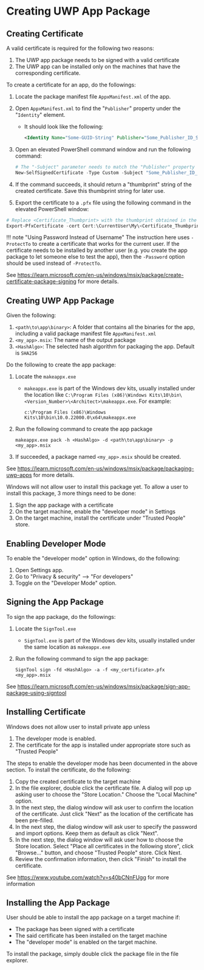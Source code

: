 # Creating UWP App Package

## Creating Certificate

A valid certificate is required for the following two reasons:

1. The UWP app package needs to be signed with a valid certificate
2. The UWP app can be installed only on the machines that have the corresponding certificate.

To create a certificate for an app, do the followings:

1. Locate the package manifest file `AppxManifest.xml` of the app. 
2. Open `AppxManifest.xml` to find the "`Publisher`" property under the "`Identity`" element.
    * It should look like the following:

        ```xml
        <Identity Name="Some-GUID-String" Publisher="Some_Publisher_ID_String" Version="1.2.3.4" />
        ```

3. Open an elevated PowerShell command window and run the following command:

    ```powershell
    # The "-Subject" parameter needs to match the "Publisher" property found in the app
    New-SelfSignedCertificate -Type Custom -Subject "Some_Publisher_ID_String" -KeyUsage DigitalSignature -FriendlyName "SomeNameForMyApp" -CertStoreLocation "Cert:\CurrentUser\My" -TextExtension @("2.5.29.37={text}1.3.6.1.5.5.7.3.3", "2.5.29.19={text}")
    ```

4. If the command succeeds, it should return a "thumbprint" string of the created certificate. Save this thumbprint string for later use.
5. Export the certificate to a `.pfx` file using the following command in the elevated PowerShell window:

  ```powershell
  # Replace <Certificate_Thumbprint> with the thumbprint obtained in the previous step
  Export-PfxCertificate -cert Cert:\CurrentUser\My\<Certificate_Thumbprint> -FilePath My_Certificate.pfx -ProtectTo $env:UserName
  ```

!!! note "Using Password Instead of Username"
    The instruction here uses `-ProtectTo` to create a certificate that works for the current user. If the certificate needs to be installed by another user (e.g. you create the app package to let someone else to test the app), then the `-Password` option should be used instead of `-ProtectTo`.

See https://learn.microsoft.com/en-us/windows/msix/package/create-certificate-package-signing for more details.




## Creating UWP App Package

Given the following:

1. `<path\to\app\binary>`: A folder that contains all the binaries for the app, including a valid package manifest file `AppxManifest.xml`
2. `<my_app>.msix`: The name of the output package
3. `<HashAlgo>`: The selected hash algorithm for packaging the app. Default is `SHA256`

Do the following to create the app package:

1. Locate the `makeappx.exe`
    * `makeappx.exe` is part of the Windows dev kits, usually installed under the location like `C:\Program Files (x86)\Windows Kits\10\bin\<Version_Number>\<Architect>\makeappx.exe`. For example:

        ```
        c:\Program Files (x86)\Windows Kits\10\bin\10.0.22000.0\x64\makeappx.exe
        ```

2. Run the following command to create the app package

    ```
    makeappx.exe pack -h <HashAlgo> -d <path\to\app\binary> -p <my_app>.msix
    ```

3. If succeeded, a package named `<my_app>.msix` should be created.

See https://learn.microsoft.com/en-us/windows/msix/package/packaging-uwp-apps for more details.

Windows will not allow user to install this package yet. To allow a user to install this package, 3 more things need to be done:

1. Sign the app package with a certificate
2. On the target machine, enable the "developer mode" in Settings
3. On the target machine, install the certificate under "Trusted People" store.

## Enabling Developer Mode

To enable the "developer mode" option in Windows, do the following:

1. Open Settings app.
2. Go to "Privacy & security" --> "For developers"
3. Toggle on the "Developer Mode" option.

## Signing the App Package

To sign the app package, do the followings:

1. Locate the `SignTool.exe`
    * `SignTool.exe` is part of the Windows dev kits, usually installed under the same location as `makeappx.exe`
2. Run the following command to sign the app package:

    ```
    SignTool sign -fd <HashAlgo> -a -f <my_certificate>.pfx  <my_app>.msix
    ```

See https://learn.microsoft.com/en-us/windows/msix/package/sign-app-package-using-signtool

## Installing Certificate

Windows does not allow user to install private app unless 

1. The developer mode is enabled.
2. The certificate for the app is installed under appropriate store such as "Trusted People"

The steps to enable the developer mode has been documented in the above section. To install the certificate, do the following:

1. Copy the created certificate to the target machine
2. In the file explorer, double click the certificate file. A dialog will pop up asking user to choose the "Store Location." Choose the "Local Machine" option.
3. In the next step, the dialog window will ask user to confirm the location of the certificate. Just click "Next" as the location of the certificate has been pre-filled.
4. In the next step, the dialog window will ask user to specify the password and import options. Keep them as default as click "Next".
5. In the next step, the dialog window will ask user how to choose the Store location. Select "Place all certificates in the following store", click "Browse..." button, and choose "Trusted People" store. Click Next.
6. Review the confirmation information, then click "Finish" to install the certificate.

See https://www.youtube.com/watch?v=s40bCNnFUgg for more information

## Installing the App Package

User should be able to install the app package on a target machine if:

* The package has been signed with a certificate
* The said certificate has been installed on the target machine
* The "developer mode" is enabled on the target machine.

To install the package, simply double click the package file in the file explorer. 